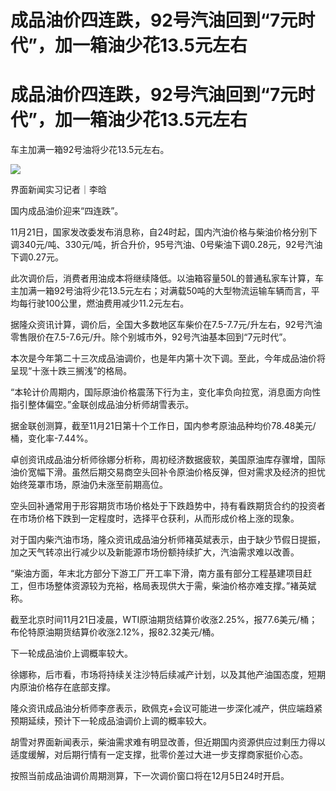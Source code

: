 # 成品油价四连跌，92号汽油回到“7元时代”，加一箱油少花13.5元左右

# 成品油价四连跌，92号汽油回到“7元时代”，加一箱油少花13.5元左右

车主加满一箱92号油将少花13.5元左右。

![](https://inews.gtimg.com/om_bt/OWEFDAAfWvgEDrbgexkgakfRMe6shihr3-kTItPw1EbcAAA/1000)

界面新闻实习记者｜李晗

国内成品油价迎来“四连跌”。

11月21日，国家发改委发布消息称，自24时起，国内汽油价格与柴油价格分别下调340元/吨、330元/吨，折合升价，95号汽油、0号柴油下调0.28元，92号汽油下调0.27元。

此次调价后，消费者用油成本将继续降低。以油箱容量50L的普通私家车计算，车主加满一箱92号油将少花13.5元左右；对满载50吨的大型物流运输车辆而言，平均每行驶100公里，燃油费用减少11.2元左右。

据隆众资讯计算，调价后，全国大多数地区车柴价在7.5-7.7元/升左右，92号汽油零售限价在7.5-7.6元/升。除个别城市外，92号汽油基本回到“7元时代”。

本次是今年第二十三次成品油调价，也是年内第十次下调。至此，今年成品油价将呈现“十涨十跌三搁浅”的格局。

“本轮计价周期内，国际原油价格震荡下行为主，变化率负向拉宽，消息面方向性指引整体偏空。”金联创成品油分析师胡雪表示。

据金联创测算，截至11月21日第十个工作日，国内参考原油品种均价78.48美元/桶，变化率-7.44%。

卓创资讯成品油分析师徐娜分析称，周初经济数据疲软，美国原油库存骤增，国际油价宽幅下滑。虽然后期交易商空头回补令原油价格反弹，但对需求及经济的担忧始终笼罩市场，原油仍未涨至前期高位。

空头回补通常用于形容期货市场价格处于下跌趋势中，持有看跌期货合约的投资者在市场价格下跌到一定程度时，选择平仓获利，从而形成价格上涨的现象。

对于国内柴汽油市场，隆众资讯成品油分析师褚英斌表示，由于缺少节假日提振，加之天气转凉出行减少以及新能源市场份额持续扩大，汽油需求难以改善。

“柴油方面，年末北方部分下游工厂开工率下滑，南方虽有部分工程基建项目赶工，但市场整体资源较为充裕，格局表现供大于需，柴油价格亦难支撑。”褚英斌称。

截至北京时间11月21日凌晨，WTI原油期货结算价收涨2.25%，报77.6美元/桶；布伦特原油期货结算价收涨2.12%，报82.32美元/桶。

下一轮成品油价上调概率较大。

徐娜称，后市看，市场将持续关注沙特后续减产计划，以及其他产油国态度，短期内原油价格存在底部支撑。

隆众资讯成品油分析师李彦表示，欧佩克+会议可能进一步深化减产，供应端趋紧预期延续，预计下一轮成品油调价上调的概率较大。

胡雪对界面新闻表示，柴油需求难有明显改善，但近期国内资源供应过剩压力得以适度缓解，对后期行情有一定支撑，批零价差过大进一步支撑商家挺价心态。

按照当前成品油调价周期测算，下一次调价窗口将在12月5日24时开启。

